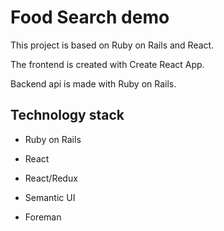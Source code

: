 # Food Search demo

This project is based on Ruby on Rails and React.

The frontend is created with Create React App.

Backend api is made with Ruby on Rails.

## Technology stack

* Ruby on Rails

* React

* React/Redux

* Semantic UI

* Foreman
